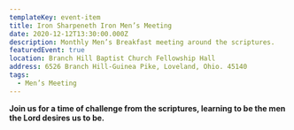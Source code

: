 ```yaml
---
templateKey: event-item
title: Iron Sharpeneth Iron Men’s Meeting
date: 2020-12-12T13:30:00.000Z
description: Monthly Men’s Breakfast meeting around the scriptures.
featuredEvent: true
location: Branch Hill Baptist Church Fellowship Hall
address: 6526 Branch Hill-Guinea Pike, Loveland, Ohio. 45140
tags:
  - Men’s Meeting
---
```

**Join us for a time of challenge from the scriptures, learning to be the men the Lord desires us to be.**